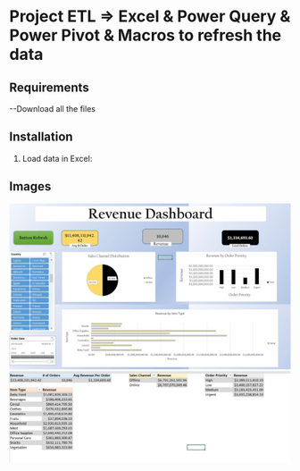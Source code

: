 # Project ETL => Excel & Power Query & Power Pivot  & Macros to refresh the data

## Requirements

--Download all the files

## Installation

1. Load data in Excel:


## Images

![Project Screenshot](Images/Excel-Dashboard-Project-Image.JPG)
![Project Screenshot](Images/Excel-Dashboard-Project-Image-Pivot-Table.JPG)
